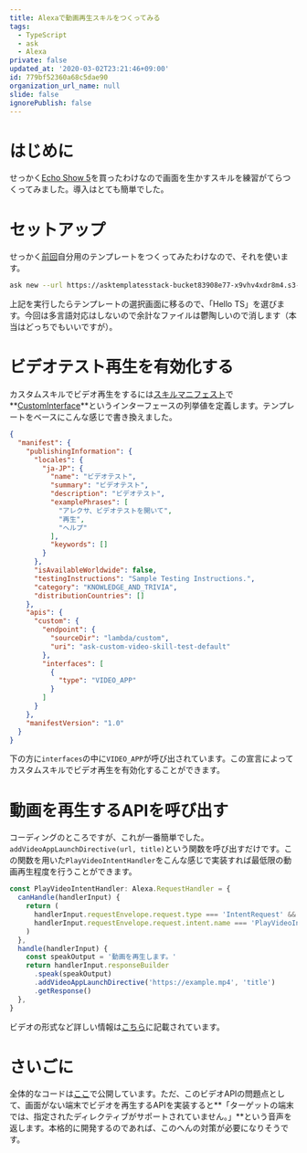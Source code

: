 ```yaml
---
title: Alexaで動画再生スキルをつくってみる
tags:
  - TypeScript
  - ask
  - Alexa
private: false
updated_at: '2020-03-02T23:21:46+09:00'
id: 779bf52360a68c5dae90
organization_url_name: null
slide: false
ignorePublish: false
---
```

# はじめに
せっかく[Echo Show 5](https://www.amazon.co.jp/dp/B07KD87NCM?&tag=googhydr-22&ref=pd_sl_2zj4vz9nkm_e&adgrpid=74851279321&hvpone=&hvptwo=&hvadid=399955978446&hvpos=&hvnetw=g&hvrand=128015826542546185&hvqmt=e&hvdev=c&hvdvcmdl=&hvlocint=&hvlocphy=9053415&hvtargid=aud-758806828536:kwd-752951604934&hydadcr=16018_11412922&gclid=CjwKCAiA-vLyBRBWEiwAzOkGVLFRhIU0qWj4ST1jf1Z_1x2_rruZ7TJzHgGi4h8oz0KIxeUKtyPqHxoC--sQAvD_BwE)を買ったわけなので画面を生かすスキルを練習がてらつくってみました。導入はとても簡単でした。

# セットアップ
せっかく[前回](https://qiita.com/ufoo68/items/925043c5ab95b546a188)自分用のテンプレートをつくってみたわけなので、それを使います。

```bash
ask new --url https://asktemplatesstack-bucket83908e77-x9vhv4xdr8m4.s3-ap-northeast-1.amazonaws.com/templates.json
```

上記を実行したらテンプレートの選択画面に移るので、「Hello TS」を選びます。今回は多言語対応はしないので余計なファイルは鬱陶しいので消します（本当はどっちでもいいですが）。

# ビデオテスト再生を有効化する
カスタムスキルでビデオ再生をするには[スキルマニフェスト](https://developer.amazon.com/ja-JP/docs/alexa/smapi/skill-manifest.html)で**[CustomInterface](https://developer.amazon.com/ja-JP/docs/alexa/smapi/skill-manifest.html#customInterface-enumeration)**というインターフェースの列挙値を定義します。テンプレートをベースにこんな感じで書き換えました。

```json:video-skill-test/skill.json
{
  "manifest": {
    "publishingInformation": {
      "locales": {
        "ja-JP": {
          "name": "ビデオテスト",
          "summary": "ビデオテスト",
          "description": "ビデオテスト",
          "examplePhrases": [
            "アレクサ、ビデオテストを開いて",
            "再生",
            "ヘルプ"
          ],
          "keywords": []
        }
      },
      "isAvailableWorldwide": false,
      "testingInstructions": "Sample Testing Instructions.",
      "category": "KNOWLEDGE_AND_TRIVIA",
      "distributionCountries": []
    },
    "apis": {
      "custom": {
        "endpoint": {
          "sourceDir": "lambda/custom",
          "uri": "ask-custom-video-skill-test-default"
        },
        "interfaces": [
          {
            "type": "VIDEO_APP"
          }
        ]
      }
    },
    "manifestVersion": "1.0"
  }
}

```

下の方に`interfaces`の中に`VIDEO_APP`が呼び出されています。この宣言によってカスタムスキルでビデオ再生を有効化することができます。

# 動画を再生するAPIを呼び出す
コーディングのところですが、これが一番簡単でした。`addVideoAppLaunchDirective(url, title)`という関数を呼び出すだけです。この関数を用いた`PlayVideoIntentHandler`をこんな感じで実装すれば最低限の動画再生程度を行うことができます。

```typescript
const PlayVideoIntentHandler: Alexa.RequestHandler = {
  canHandle(handlerInput) {
    return (
      handlerInput.requestEnvelope.request.type === 'IntentRequest' &&
      handlerInput.requestEnvelope.request.intent.name === 'PlayVideoIntent'
    )
  },
  handle(handlerInput) {
    const speakOutput = '動画を再生します。'
    return handlerInput.responseBuilder
      .speak(speakOutput)
      .addVideoAppLaunchDirective('https://example.mp4', 'title')
      .getResponse()
  },
}
```

ビデオの形式など詳しい情報は[こちら](https://developer.amazon.com/ja-JP/docs/alexa/custom-skills/videoapp-interface-reference.html)に記載されています。

# さいごに
全体的なコードは[ここ](https://github.com/ufoo68/video-skill-test)で公開しています。ただ、このビデオAPIの問題点として、画面がない端末でビデオを再生するAPIを実装すると**「ターゲットの端末では、指定されたディレクティブがサポートされていません。」**という音声を返します。本格的に開発するのであれば、このへんの対策が必要になりそうです。
